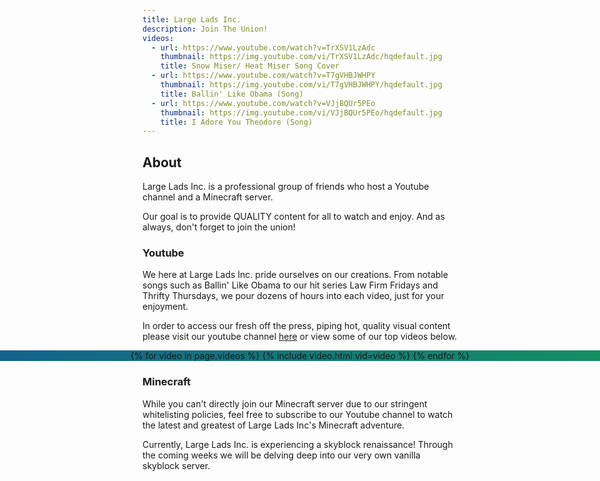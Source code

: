```yaml
---
title: Large Lads Inc.
description: Join The Union!
videos:
  - url: https://www.youtube.com/watch?v=TrXSV1LzAdc
    thumbnail: https://img.youtube.com/vi/TrXSV1LzAdc/hqdefault.jpg
    title: Snow Miser/ Heat Miser Song Cover
  - url: https://www.youtube.com/watch?v=T7gVHBJWHPY
    thumbnail: https://img.youtube.com/vi/T7gVHBJWHPY/hqdefault.jpg
    title: Ballin' Like Obama (Song)
  - url: https://www.youtube.com/watch?v=VJjBQUr5PEo
    thumbnail: https://img.youtube.com/vi/VJjBQUr5PEo/hqdefault.jpg
    title: I Adore You Theodore (Song)
---
```

## About

Large Lads Inc. is a professional group of friends who host a Youtube channel and a Minecraft server.

Our goal is to provide QUALITY content for all to watch and enjoy. And as always, don't forget to join the union!

### Youtube
We here at Large Lads Inc. pride ourselves on our creations. From notable songs such as Ballin' Like Obama to our hit series Law Firm Fridays and Thrifty Thursdays, we pour dozens of hours into each video, just for your enjoyment.

In order to access our fresh off the press, piping hot, quality visual content please visit our youtube channel [here](https://www.youtube.com/channel/UCkBDQMLJEPbitLc2z1BWf-A) or view some of our top videos below.

<div class="video-slider" style="display: block;height:fit-content;background-image:linear-gradient(120deg, #155799, #159957);margin: 0px -50vw; padding: 0px 47vw; text-align:center">
  {% for video in page.videos %}
    {% include video.html vid=video %}
  {% endfor %}
  <h3 id="video_desc" style="padding-bottom:0rem;opacity:0.7;font-size:0rem;transition: all 0.25s ease 0s; transition-property:font-size, padding-bottom;color:white">Placeholder</h3>
</div>

### Minecraft

While you can't directly join our Minecraft server due to our stringent whitelisting policies, feel free to subscribe to our Youtube channel to watch the latest and greatest of Large Lads Inc's Minecraft adventure.

Currently, Large Lads Inc. is experiencing a skyblock renaissance! Through the coming weeks we will be delving deep into our very own vanilla skyblock server.